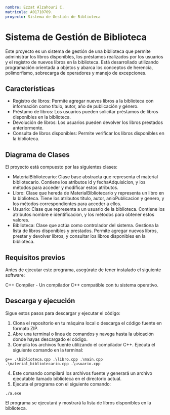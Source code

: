 ```yaml
nombre: Ezzat Alzahouri C. 
matricula: A01710709. 
proyecto: Sistema de Gestión de Biblioteca
```

# Sistema de Gestión de Biblioteca
Este proyecto es un sistema de gestión de una biblioteca que permite administrar los libros disponibles, los préstamos realizados por los usuarios y el registro de nuevos libros en la biblioteca. Está desarrollado utilizando programación orientada a objetos y abarca los conceptos de herencia, polimorfismo, sobrecarga de operadores y manejo de excepciones.

## Características
- Registro de libros: Permite agregar nuevos libros a la biblioteca con información como título, autor, año de publicación y género.
- Préstamo de libros: Los usuarios pueden solicitar préstamos de libros disponibles en la biblioteca.
- Devolución de libros: Los usuarios pueden devolver los libros prestados anteriormente.
- Consulta de libros disponibles: Permite verificar los libros disponibles en la biblioteca.

## Diagrama de Clases
El proyecto está compuesto por las siguientes clases:

- MaterialBibliotecario: Clase base abstracta que representa el material bibliotecario. Contiene los atributos id y fechaAdquisicion, y los métodos para acceder y modificar estos atributos.
- Libro: Clase que hereda de MaterialBibliotecario y representa un libro en la biblioteca. Tiene los atributos titulo, autor, anioPublicacion y genero, y los métodos correspondientes para acceder a ellos.
- Usuario: Clase que representa a un usuario de la biblioteca. Contiene los atributos nombre e identificacion, y los métodos para obtener estos valores.
- Biblioteca: Clase que actúa como controlador del sistema. Gestiona la lista de libros disponibles y prestados. Permite agregar nuevos libros, prestar y devolver libros, y consultar los libros disponibles en la biblioteca.

## Requisitos previos
Antes de ejecutar este programa, asegúrate de tener instalado el siguiente software:

C++ Compiler - Un compilador C++ compatible con tu sistema operativo.

## Descarga y ejecución
Sigue estos pasos para descargar y ejecutar el código:

1. Clona el repositorio en tu máquina local o descarga el código fuente en formato ZIP.
2. Abre una terminal o línea de comandos y navega hasta la ubicación donde hayas descargado el código.
3. Compila los archivos fuente utilizando el compilador C++. Ejecuta el siguiente comando en la terminal:
```
g++ .\biblioteca.cpp .\libro.cpp .\main.cpp .\material_bibliotecario.cpp .\usuario.cpp
```
4. Este comando compilará los archivos fuente y generará un archivo ejecutable llamado biblioteca en el directorio actual.
5. Ejecuta el programa con el siguiente comando:
```
./a.exe
```
El programa se ejecutará y mostrará la lista de libros disponibles en la biblioteca.
